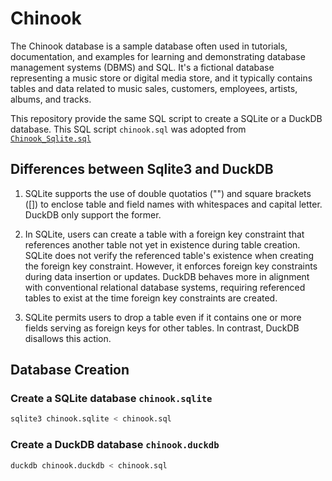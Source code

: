 # Chinook

The Chinook database is a sample database often used in tutorials, documentation, and examples for learning and demonstrating database management systems (DBMS) and SQL. It's a fictional database representing a music store or digital media store, and it typically contains tables and data related to music sales, customers, employees, artists, albums, and tracks.

This repository provide the same SQL script to create a SQLite or a DuckDB database. This SQL script `chinook.sql` was adopted from [`Chinook_Sqlite.sql`](https://github.com/lerocha/chinook-database/blob/master/ChinookDatabase/DataSources/Chinook_Sqlite.sql)

## Differences between Sqlite3 and DuckDB

1. SQLite supports the use of double quotatios ("") and square brackets ([]) to enclose table and field names with whitespaces and capital letter. DuckDB only support the former.

2. In SQLite, users can create a table with a foreign key constraint that references another table not yet in existence during table creation. SQLite does not verify the referenced table's existence when creating the foreign key constraint. However, it enforces foreign key constraints during data insertion or updates. DuckDB behaves more in alignment with conventional relational database systems, requiring referenced tables to exist at the time foreign key constraints are created.

3. SQLite permits users to drop a table even if it contains one or more fields serving as foreign keys for other tables. In contrast, DuckDB disallows this action.

## Database Creation

### Create a SQLite database `chinook.sqlite`

```bash
sqlite3 chinook.sqlite < chinook.sql
```

### Create a DuckDB database `chinook.duckdb`

```bash
duckdb chinook.duckdb < chinook.sql
```
